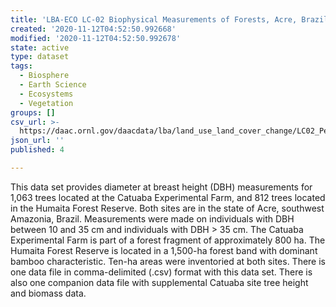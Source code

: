 ```yaml
---
title: 'LBA-ECO LC-02 Biophysical Measurements of Forests, Acre, Brazil 1999-2002'
created: '2020-11-12T04:52:50.992668'
modified: '2020-11-12T04:52:50.992678'
state: active
type: dataset
tags:
  - Biosphere
  - Earth Science
  - Ecosystems
  - Vegetation
groups: []
csv_url: >-
  https://daac.ornl.gov/daacdata/lba/land_use_land_cover_change/LC02_PermPlot_Acre//comp/LC02_Catauba_biomass_height.csv
json_url: ''
published: 4

---
```

This data set provides diameter at breast height (DBH) measurements for 1,063 trees located at the Catuaba Experimental Farm, and 812 trees located in the Humaita Forest Reserve. Both sites are in the state of Acre, southwest Amazonia, Brazil. Measurements were made on individuals with DBH between 10 and 35 cm and individuals with DBH > 35 cm.  The Catuaba Experimental Farm is part of a forest fragment of approximately 800 ha. The Humaita Forest Reserve is located in a 1,500-ha forest band with dominant bamboo characteristic. Ten-ha areas were inventoried at both sites. There is one data file in comma-delimited (.csv) format with this data set. There is also one companion data file with supplemental Catuaba site tree height and biomass data.
